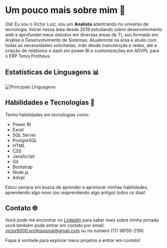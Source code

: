 # Um pouco mais sobre mim 👋

Olá! Eu sou o Victor Luiz, sou um **Analista** adentrando no universo de tecnologia. Iniciei nessa área desde 2019 estudando sobre desenvolvimento web e aprofundei meus estudos em diversas áreas de TI, sou formado em Análise e Desenvolvimento de Sistemas. Atualemnte na área e atudo com todas as necessidades solicitadas, indo desde manutenção e redes, até a criação de relatórios e dash em power BI e customizações em ADVPL para o ERP Totvs Protheus.

## Estatísticas de Linguagens 📊

![Principais Linguagens](https://github-readme-stats.vercel.app/api/top-langs/?username=VictorSR117&theme=tokyonight&hide_border=true&custom_title=Principais%20Linguagens)

## Habilidades e Tecnologias 🚀

Tenho habilidades em tecnologias como:

- Power BI
- Excel
- SQL Server
- PostgreSQL
- HTML
- CSS
- JavaScript
- Git
- Bootstrap
- Node.js
- Advpl

Estou sempre em busca de aprender e aprimorar minhas habilidades, aprendendo algo novo (ou reaprendendo algo antigo) todos os dias!

## Contato 🌐

Você pode me encontrar no [LinkedIn](https://www.linkedin.com/in/victor-luiz-lopes/) para saber mais sobre minha jornada você também pode entrar em contato por email: victor6000.professional@gmail.com ou no número (17) 98155-2190.

Fique à vontade para explorar meus projetos e entrar em contato!
